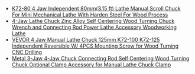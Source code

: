 - [K72-80 4 Jaw Independent 80mm(3.15 ft) Lathe Manual Scroll Chuck For Mini Mechanical Lathe With Harden Steel For Wood Process](https://www.aliexpress.us/item/3256807375523195.html)
- [4-Jaw Lathe Chuck Zinc Alloy Self Centering Wood Turning Chuck Wrench and Connecting Rod Power Lathe Accessory Woodworking Lathe](https://www.aliexpress.us/item/3256807723080766.html)
- [VEVOR 4 Jaw Manual Lathe Chuck 125mm K72-100 K72-125 Independent Reversible W/ 4PCS Mounting Screw for Wood Turning CNC Drilling](https://www.aliexpress.us/item/3256807579697989.html)
- [Metal 3-Jaw 4-Jaw Chuck Connecting Rod Self Centering Wood Turning Chuck Optional Clamp Accessory for Manual Lathe Chuck Clamp](https://www.aliexpress.us/item/3256807853069662.html)
